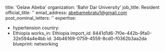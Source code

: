 title: 'Gelaw Abeba'
organization: 'Bahir Dar University'
job_title: Resident
official_title: ''
email_address: abebamebratu1@gmail.com
post_nominal_letters: ''
expertise:
  - hypertension
country:
  - Ethiopia
works_in: Ethiopia
import_id: 8441d1d6-7f0e-442b-9fa0-32e594a4e4bb
id: 34b46169-0759-4559-8cd0-f0362b3aa2da
blueprint: networking
